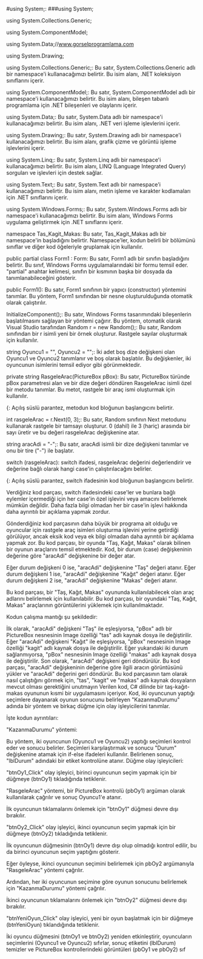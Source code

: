 #using System;:
###﻿using System;

using System.Collections.Generic;

using System.ComponentModel;

using System.Data;//www.gorselprogramlama.com

using System.Drawing;

using System.Collections.Generic;:
Bu satır, System.Collections.Generic adlı bir namespace'i kullanacağımızı belirtir. Bu isim alanı, .NET koleksiyon sınıflarını içerir.

using System.ComponentModel;:
Bu satır, System.ComponentModel adlı bir namespace'i kullanacağımızı belirtir. Bu isim alanı, bileşen tabanlı programlama için .NET bileşenleri ve olaylarını içerir.

using System.Data;:
Bu satır, System.Data adlı bir namespace'i kullanacağımızı belirtir. Bu isim alanı, .NET veri işleme işlevlerini içerir.

using System.Drawing;:
Bu satır, System.Drawing adlı bir namespace'i kullanacağımızı belirtir. Bu isim alanı, grafik çizme ve görüntü işleme işlevlerini içerir.

using System.Linq;:
Bu satır, System.Linq adlı bir namespace'i kullanacağımızı belirtir. Bu isim alanı, LINQ (Language Integrated Query) sorguları ve işlevleri için destek sağlar.

using System.Text;:
Bu satır, System.Text adlı bir namespace'i kullanacağımızı belirtir. Bu isim alanı, metin işleme ve karakter kodlamaları için .NET sınıflarını içerir.

using System.Windows.Forms;:
Bu satır, System.Windows.Forms adlı bir namespace'i kullanacağımızı belirtir. Bu isim alanı, Windows Forms uygulama geliştirmek için .NET sınıflarını içerir.

namespace Tas_Kagit_Makas:
Bu satır, Tas_Kagit_Makas adlı bir namespace'in başladığını belirtir. Namespace'ler, kodun belirli bir bölümünü sınıflar ve diğer kod öğeleriyle gruplamak için kullanılır.

public partial class Form1 : Form:
Bu satır, Form1 adlı bir sınıfın başladığını belirtir. Bu sınıf, Windows Forms uygulamalarındaki bir formu temsil eder. "partial" anahtar kelimesi, sınıfın bir kısmının başka bir dosyada da tanımlanabileceğini gösterir.

public Form1():
Bu satır, Form1 sınıfının bir yapıcı (constructor) yöntemini tanımlar. Bu yöntem, Form1 sınıfından bir nesne oluşturulduğunda otomatik olarak çalıştırılır.

InitializeComponent();:
Bu satır, Windows Forms tasarımındaki bileşenlerin başlatılmasını sağlayan bir yöntemi çağırır. Bu yöntem, otomatik olarak Visual Studio tarafından 
Random r = new Random();: Bu satır, Random sınıfından bir r isimli yeni bir örnek oluşturur. Rastgele sayılar oluşturmak için kullanılır.

string Oyuncu1 = "", Oyuncu2 = "";: İki adet boş dize değişkeni olan Oyuncu1 ve Oyuncu2 tanımlanır ve boş olarak başlatılır. Bu değişkenler, iki oyuncunun isimlerini temsil ediyor gibi görünmektedir.

private string RasgeleArac(PictureBox pBox): Bu satır, PictureBox türünde pBox parametresi alan ve bir dize değeri döndüren RasgeleArac isimli özel bir metodu tanımlar. Bu metot, rastgele bir araç ismi oluşturmak için kullanılır.

{: Açılış süslü parantez, metodun kod bloğunun başlangıcını belirtir.

int rasgeleArac = r.Next(0, 3);: Bu satır, Random sınıfının Next metodunu kullanarak rastgele bir tamsayı oluşturur. 0 (dahil) ile 3 (hariç) arasında bir sayı üretir ve bu değeri rasgeleArac değişkenine atar.

string aracAdi = "-";: Bu satır, aracAdi isimli bir dize değişkeni tanımlar ve onu bir tire ("-") ile başlatır.

switch (rasgeleArac): switch ifadesi, rasgeleArac değerini değerlendirir ve değerine bağlı olarak hangi case'in çalıştırılacağını belirler.

{: Açılış süslü parantez, switch ifadesinin kod bloğunun başlangıcını belirtir.

Verdiğiniz kod parçası, switch ifadesindeki case'ler ve bunlara bağlı eylemler içermediği için her case'in özel işlevini veya amacını belirlemek mümkün değildir. Daha fazla bilgi olmadan her bir case'in işlevi hakkında daha ayrıntılı bir açıklama yapmak zordur.

Gönderdiğiniz kod parçasının daha büyük bir programa ait olduğu ve oyuncular için rastgele araç isimleri oluşturma işlevini yerine getirdiği görülüyor, ancak eksik kod veya ek bilgi olmadan daha ayrıntılı bir açıklama yapmak zor. 
Bu kod parçası, bir oyunda "Taş, Kağıt, Makas" olarak bilinen bir oyunun araçlarını temsil etmektedir. Kod, bir durum (case) değişkeninin değerine göre "aracAdi" değişkenine bir değer atar.

Eğer durum değişkeni 0 ise, "aracAdi" değişkenine "Taş" değeri atanır.
Eğer durum değişkeni 1 ise, "aracAdi" değişkenine "Kağıt" değeri atanır.
Eğer durum değişkeni 2 ise, "aracAdi" değişkenine "Makas" değeri atanır.

Bu kod parçası, bir "Taş, Kağıt, Makas" oyununda kullanılabilecek olan araç adlarını belirlemek için kullanılabilir.
Bu kod parçası, bir oyundaki "Taş, Kağıt, Makas" araçlarının görüntülerini yüklemek için kullanılmaktadır.

Kodun çalışma mantığı şu şekildedir:

İlk olarak, "aracAdi" değişkeni "Taş" ile eşleşiyorsa, "pBox" adlı bir PictureBox nesnesinin Image özelliği "tas" adlı kaynak dosya ile değiştirilir.
Eğer "aracAdi" değişkeni "Kağıt" ile eşleşiyorsa, "pBox" nesnesinin Image özelliği "kagit" adlı kaynak dosya ile değiştirilir.
Eğer yukarıdaki iki durum sağlanmıyorsa, "pBox" nesnesinin Image özelliği "makas" adlı kaynak dosya ile değiştirilir.
Son olarak, "aracAdi" değişkeni geri döndürülür.
Bu kod parçası, "aracAdi" değişkeninin değerine göre ilgili aracın görüntüsünü yükler ve "aracAdi" değerini geri döndürür. Bu kod parçasının tam olarak nasıl çalıştığını görmek için, "tas", "kagit" ve "makas" adlı kaynak dosyaların mevcut olması gerektiğini unutmayın 
Verilen kod, C# dilinde bir taş-kağıt-makas oyununun kısmi bir uygulamasını içeriyor. Kod, iki oyuncunun yaptığı seçimlere dayanarak oyunun sonucunu belirleyen "KazanmaDurumu" adında bir yöntem ve birkaç düğme için olay işleyicilerini tanımlar.

İşte kodun ayrıntıları:

"KazanmaDurumu" yöntemi:

Bu yöntem, iki oyuncunun (Oyuncu1 ve Oyuncu2) yaptığı seçimleri kontrol eder ve sonucu belirler.
Seçimleri karşılaştırmak ve sonucu "Durum" değişkenine atamak için if-else ifadeleri kullanılır.
Belirlenen sonuç, "lblDurum" adındaki bir etiket kontrolüne atanır.
Düğme olay işleyicileri:

"btnOy1_Click" olay işleyici, birinci oyuncunun seçim yapmak için bir düğmeye (btnOy1) tıkladığında tetiklenir.

"RasgeleArac" yöntemi, bir PictureBox kontrolü (pbOy1) argüman olarak kullanılarak çağrılır ve sonuç Oyuncu1'e atanır.

İlk oyuncunun tıklamalarını önlemek için "btnOy1" düğmesi devre dışı bırakılır.

"btnOy2_Click" olay işleyici, ikinci oyuncunun seçim yapmak için bir düğmeye (btnOy2) tıkladığında tetiklenir.

İlk oyuncunun düğmesinin (btnOy1) devre dışı olup olmadığı kontrol edilir, bu da birinci oyuncunun seçim yaptığını gösterir.

Eğer öyleyse, ikinci oyuncunun seçimini belirlemek için pbOy2 argümanıyla "RasgeleArac" yöntemi çağrılır.

Ardından, her iki oyuncunun seçimine göre oyunun sonucunu belirlemek için "KazanmaDurumu" yöntemi çağrılır.

İkinci oyuncunun tıklamalarını önlemek için "btnOy2" düğmesi devre dışı bırakılır.

"btnYeniOyun_Click" olay işleyici, yeni bir oyun başlatmak için bir düğmeye (btnYeniOyun) tıklandığında tetiklenir.

İki oyuncu düğmesini (btnOy1 ve btnOy2) yeniden etkinleştirir, oyuncuların seçimlerini (Oyuncu1 ve Oyuncu2) sıfırlar, sonuç etiketini (lblDurum) temizler ve PictureBox kontrollerindeki görüntüleri (pbOy1 ve pbOy2) sıf


